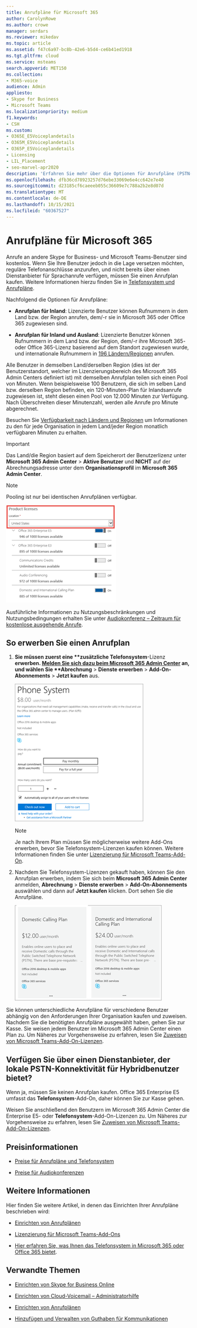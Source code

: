 ```yaml
---
title: Anrufpläne für Microsoft 365
author: CarolynRowe
ms.author: crowe
manager: serdars
ms.reviewer: mikedav
ms.topic: article
ms.assetid: f47c6a97-bc8b-42e6-b5d4-ce6b41ed1918
ms.tgt.pltfrm: cloud
ms.service: msteams
search.appverid: MET150
ms.collection:
- M365-voice
audience: Admin
appliesto:
- Skype for Business
- Microsoft Teams
ms.localizationpriority: medium
f1.keywords:
- CSH
ms.custom:
- O365E_E5Voiceplandetails
- O365M_E5Voiceplandetails
- O365P_E5Voiceplandetails
- Licensing
- LIL_Placement
- seo-marvel-apr2020
description: 'Erfahren Sie mehr über die Optionen für Anrufpläne (PSTN-Anrufpläne) für Skype for Business und wie Sie Lizenzen für Ihre Organisation erhalten. '
ms.openlocfilehash: dfb36cd78923257d76ebe33069e6e4cc642e7e40
ms.sourcegitcommit: d23185cf6caeeeb055c36609e7c788a2b2e8d07d
ms.translationtype: MT
ms.contentlocale: de-DE
ms.lasthandoff: 10/15/2021
ms.locfileid: "60367527"
---
```

# <a name="calling-plans-for-microsoft-365"></a>Anrufpläne für Microsoft 365

Anrufe an andere Skype for Business- und Microsoft Teams-Benutzer sind kostenlos. Wenn Sie Ihre Benutzer jedoch in die Lage versetzen möchten, reguläre Telefonanschlüsse anzurufen, und nicht bereits über einen Dienstanbieter für Sprachanrufe verfügen, müssen Sie einen Anrufplan kaufen. Weitere Informationen hierzu finden Sie in [Telefonsystem und Anrufpläne](calling-plan-landing-page.md).
  
Nachfolgend die Optionen für Anrufpläne:
  
- **Anrufplan für Inland**: Lizenzierte Benutzer können Rufnummern in dem Land bzw. der Region anrufen, dem/-r sie in Microsoft 365 oder Office 365 zugewiesen sind.
    
- **Anrufplan für Inland und Ausland**: Lizenzierte Benutzer können Rufnummern in dem Land bzw. der Region, dem/-r ihre Microsoft 365- oder Office 365-Lizenz basierend auf dem Standort zugewiesen wurde, und internationale Rufnummern in [196 Ländern/Regionen](country-and-region-availability-for-audio-conferencing-and-calling-plans/users-can-make-outbound-calls-to-these-countries-and-regions.md) anrufen.

Alle Benutzer in demselben Land/derselben Region (dies ist der Benutzerstandort, welcher im Lizenzierungsbereich des Microsoft 365 Admin Centers definiert ist) mit demselben Anrufplan teilen sich einen Pool von Minuten. Wenn beispielsweise 100 Benutzern, die sich im selben Land bzw. derselben Region befinden, ein 120-Minuten-Plan für Inlandsanrufe zugewiesen ist, steht diesen einen Pool von 12.000 Minuten zur Verfügung. Nach Überschreiten dieser Minutenzahl, werden alle Anrufe pro Minute abgerechnet.
    
Besuchen Sie [Verfügbarkeit nach Ländern und Regionen](country-and-region-availability-for-audio-conferencing-and-calling-plans/country-and-region-availability-for-audio-conferencing-and-calling-plans.md) um Informationen zu den für jede Organisation in jedem Land/jeder Region monatlich verfügbaren Minuten zu erhalten.
  
> [!IMPORTANT]
> Das Land/die Region basiert auf dem Speicherort der Benutzerlizenz unter **Microsoft 365 Admin Center** > **Aktive Benutzer** und **NICHT** auf der Abrechnungsadresse unter dem **Organisationsprofil** im **Microsoft 365 Admin Center**. 

> [!NOTE]
> Pooling ist nur bei identischen Anrufplänen verfügbar.

![Screenshot des Lizenzspeicherorts des Benutzers.](media/cc1e16d1-8a5e-43e0-99a3-dc991efdfbab.png)
  
Ausführliche Informationen zu Nutzungsbeschränkungen und Nutzungsbedingungen erhalten Sie unter [Audiokonferenz – Zeitraum für ﻿kostenlose ausgehende Anrufe](complimentary-dial-out-period.md).
  
## <a name="how-to-buy-a-calling-plan"></a>So erwerben Sie einen Anrufplan

1. <strong>Sie müssen zuerst eine **zusätzliche Telefonsystem</strong>-Lizenz <strong> erwerben. [Melden Sie sich dazu beim Microsoft 365 Admin Center](https://portal.office.com/adminportal/home?add=sub&amp;adminportal=1#/catalog) an, und wählen Sie **Abrechnung</strong> > **Dienste erwerben** > **Add-On-Abonnements** > **Jetzt kaufen** aus.
    
    ![Screenshot, der die Option für den Kauf eines VoIP-Anrufplans zeigt.](media/5893fca0-292c-4cdf-9b43-c507a8b44b74.png)
  
    > [!NOTE]
    > Je nach Ihrem Plan müssen Sie möglicherweise weitere Add-Ons erwerben, bevor Sie Telefonsystem-Lizenzen kaufen können. Weitere Informationen finden Sie unter [Lizenzierung für Microsoft Teams-Add-On](./teams-add-on-licensing/microsoft-teams-add-on-licensing.md).
  
2. Nachdem Sie Telefonsystem-Lizenzen gekauft haben, können Sie den Anrufplan erwerben, indem Sie sich beim **Microsoft 365 Admin Center** anmelden, **Abrechnung** > **Dienste erwerben** > **Add-On-Abonnements** auswählen und dann auf **Jetzt kaufen** klicken. Dort sehen Sie die Anrufpläne.
    
    ![Screenshot, der die Optionen für den Kauf eines VoIP-Anrufplans zeigt.](media/ab2d6dce-56eb-4bbc-ac1a-430b0c065d18.png)
  
Sie können unterschiedliche Anrufpläne für verschiedene Benutzer abhängig von den Anforderungen Ihrer Organisation kaufen und zuweisen. Nachdem Sie die benötigten Anrufpläne ausgewählt haben, gehen Sie zur Kasse. Sie weisen jedem Benutzer im Microsoft 365 Admin Center einen Plan zu. Um Näheres zur Vorgehensweise zu erfahren, lesen Sie [Zuweisen von Microsoft Teams-Add-On-Lizenzen](./teams-add-on-licensing/microsoft-teams-add-on-licensing.md).
  
## <a name="do-you-have-a-service-provider-that-provides-on-premises-pstn-connectivity-for-hybrid-users"></a>Verfügen Sie über einen Dienstanbieter, der lokale PSTN-Konnektivität für Hybridbenutzer bietet?

Wenn ja, müssen Sie keinen Anrufplan kaufen. Office 365 Enterprise E5 umfasst das **Telefonsystem**-Add-On, daher können Sie zur Kasse gehen.
  
Weisen Sie anschließend den Benutzern im Microsoft 365 Admin Center die Enterprise E5- oder **Telefonsystem**-Add-On-Lizenzen zu. Um Näheres zur Vorgehensweise zu erfahren, lesen Sie [Zuweisen von Microsoft Teams-Add-On-Lizenzen](./teams-add-on-licensing/microsoft-teams-add-on-licensing.md).
  
## <a name="pricing-information"></a>Preisinformationen

- [Preise für Anrufpläne und Telefonsystem](https://www.microsoft.com/microsoft-365/microsoft-teams/voice-calling)
    
- [Preise für Audiokonferenzen](https://www.microsoft.com/microsoft-365/microsoft-teams/online-meetings)
    
## <a name="for-more-information"></a>Weitere Informationen

Hier finden Sie weitere Artikel, in denen das Einrichten Ihrer Anrufpläne beschrieben wird:
  
- [Einrichten von Anrufplänen](set-up-calling-plans.md)
    
- [Lizenzierung für Microsoft Teams-Add-Ons](./teams-add-on-licensing/microsoft-teams-add-on-licensing.md)
    
- [Hier erfahren Sie, was Ihnen das Telefonsystem in Microsoft 365 oder Office 365 bietet](./here-s-what-you-get-with-phone-system.md).
    
   
## <a name="related-topics"></a>Verwandte Themen

- [Einrichten von Skype for Business Online](/SkypeForBusiness/set-up-skype-for-business-online/set-up-skype-for-business-online)
    
- [Einrichten von Cloud-Voicemail – Administratorhilfe](set-up-phone-system-voicemail.md)
    
- [Einrichten von Anrufplänen](set-up-calling-plans.md)
    
- [Hinzufügen und Verwalten von Guthaben für Kommunikationen](add-funds-and-manage-communications-credits.md)
